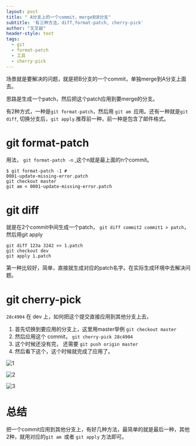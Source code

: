 ```yaml
---
layout: post
title: " A分支上的一个commit，merge到B分支"
subtitle: '有三种方法，diff,format-patch, cherry-pick'
author: "叉叉敌"
header-style: text
tags:
  - git
  - format-patch
  - 工具
  - cherry-pick
---
```


场景就是要解决的问题，就是把B分支的一个commit，单独merge到A分支上面去。

思路是生成一个patch，然后把这个patch应用到要merge的分支。

有2种方式，一种是`git format-patch`，然后用 `git am `应用。还有一种就是`git diff`, 切换分支后，`git apply`.推荐前一种，前一种是包含了邮件格式。

# git format-patch

用法， `git format-patch -n` ,这个n就是最上面的n个commit。

```git
$ git format-patch -1 # 
0001-update-missing-error.patch
git checkout master
git am < 0001-update-missing-error.patch
```

# git diff

就是在2个commit中间生成一个patch， `git diff commit2 commit1 > patch`，然后用git apply

```git
git diff 123a 3242 >> 1.patch
git checkout dev
git apply 1.patch
```

第一种比较好，简单，直接就生成对应的patch名字。在实际生成环境中去解决问题。

# git cherry-pick


`28c4904` 在 dev 上，如何把这个提交直接应用到其他分支上去， 
1. 首先切换到要应用的分支上，这里用master举例 `git checkout master`
2. 然后应用这个 commit， `git cherry-pick 28c4904`
3. 这个时候还没有完， 还需要 `git push origin master`
4. 然后看下这个，这个时候就完成了应用了。

![1](https://gitee.com/chasays/mdPic/raw/master/uPic/tktmXp.png)


![2](https://gitee.com/chasays/mdPic/raw/master/uPic/VAgzAf.png)

![3](https://gitee.com/chasays/mdPic/raw/master/uPic/TYagLM.png)

# 总结
把一个commit应用到其他分支上，有好几种方法，最简单的就是最后一种，其他2种，就用对应的`git am `或者  `git apply` 方法即可。